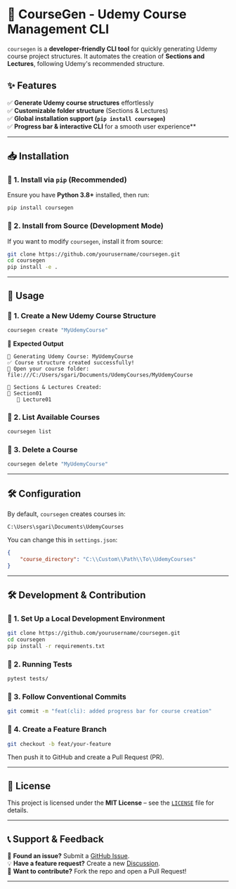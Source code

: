 # 🚀 CourseGen - Udemy Course Management CLI

`coursegen` is a **developer-friendly CLI tool** for quickly generating Udemy course project structures. It automates the creation of **Sections and Lectures**, following Udemy's recommended structure.

## **✨ Features**
✅ **Generate Udemy course structures** effortlessly  
✅ **Customizable folder structure** (Sections & Lectures)  
✅ **Global installation support (`pip install coursegen`)**  
✅ **Progress bar & interactive CLI** for a smooth user experience**  

---

## **📥 Installation**
### **🔹 1. Install via `pip` (Recommended)**
Ensure you have **Python 3.8+** installed, then run:
```sh
pip install coursegen
```

### **🔹 2. Install from Source (Development Mode)**
If you want to modify `coursegen`, install it from source:
```sh
git clone https://github.com/yourusername/coursegen.git
cd coursegen
pip install -e .
```

---

## **🚀 Usage**
### **🔹 1. Create a New Udemy Course Structure**
```sh
coursegen create "MyUdemyCourse"
```
📂 **Expected Output**
```
🎯 Generating Udemy Course: MyUdemyCourse
✅ Course structure created successfully!
📂 Open your course folder: file:///C:/Users/sgari/Documents/UdemyCourses/MyUdemyCourse

📎 Sections & Lectures Created:
📁 Section01
   📄 Lecture01
```

### **🔹 2. List Available Courses**
```sh
coursegen list
```

### **🔹 3. Delete a Course**
```sh
coursegen delete "MyUdemyCourse"
```

---

## **🛠 Configuration**
By default, `coursegen` creates courses in:
```
C:\Users\sgari\Documents\UdemyCourses
```
You can change this in `settings.json`:
```json
{
    "course_directory": "C:\\Custom\\Path\\To\\UdemyCourses"
}
```

---

## **🛠 Development & Contribution**
### **🔹 1. Set Up a Local Development Environment**
```sh
git clone https://github.com/yourusername/coursegen.git
cd coursegen
pip install -r requirements.txt
```

### **🔹 2. Running Tests**
```sh
pytest tests/
```

### **🔹 3. Follow Conventional Commits**
```sh
git commit -m "feat(cli): added progress bar for course creation"
```

### **🔹 4. Create a Feature Branch**
```sh
git checkout -b feat/your-feature
```
Then push it to GitHub and create a Pull Request (PR).

---

## **📜 License**
This project is licensed under the **MIT License** – see the [`LICENSE`](LICENSE) file for details.

---

## **📞 Support & Feedback**
📩 **Found an issue?** Submit a [GitHub Issue](https://github.com/yourusername/coursegen/issues).  
💡 **Have a feature request?** Create a new [Discussion](https://github.com/yourusername/coursegen/discussions).  
🫶 **Want to contribute?** Fork the repo and open a Pull Request!  

---

